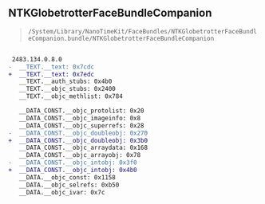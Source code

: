 ## NTKGlobetrotterFaceBundleCompanion

> `/System/Library/NanoTimeKit/FaceBundles/NTKGlobetrotterFaceBundleCompanion.bundle/NTKGlobetrotterFaceBundleCompanion`

```diff

 2483.134.0.8.0
-  __TEXT.__text: 0x7cdc
+  __TEXT.__text: 0x7edc
   __TEXT.__auth_stubs: 0x4b0
   __TEXT.__objc_stubs: 0x2400
   __TEXT.__objc_methlist: 0x784

   __DATA_CONST.__objc_protolist: 0x20
   __DATA_CONST.__objc_imageinfo: 0x8
   __DATA_CONST.__objc_superrefs: 0x28
-  __DATA_CONST.__objc_doubleobj: 0x270
+  __DATA_CONST.__objc_doubleobj: 0x3b0
   __DATA_CONST.__objc_arraydata: 0x168
   __DATA_CONST.__objc_arrayobj: 0x78
-  __DATA_CONST.__objc_intobj: 0x3f0
+  __DATA_CONST.__objc_intobj: 0x4b0
   __DATA.__objc_const: 0x1158
   __DATA.__objc_selrefs: 0xb50
   __DATA.__objc_ivar: 0x7c

```
